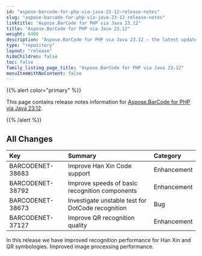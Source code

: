 ```yaml
---
id: "aspose-barcode-for-php-via-java-23-12-release-notes"
slug: "aspose-barcode-for-php-via-java-23-12-release-notes"
linktitle: "Aspose.BarCode for PHP via Java 23.12"
title: "Aspose.BarCode for PHP via Java 23.12"
weight: 8400
description: "Aspose.BarCode for PHP via Java 23.12 – the latest updates and fixes."
type: "repository"
layout: "release"
hideChildren: false
toc: false
family_listing_page_title: "Aspose.BarCode for PHP via Java 23.12"
menuItemWithNoContent: false
---
```


{{% alert color="primary" %}}

This page contains release notes information for [Aspose.BarCode for PHP via Java 23.12](https://releases.aspose.com/barcode/php/new-releases/aspose.barcode-for-php-via-java-23.12/).

{{% /alert %}}
## **All Changes**

|**Key**|**Summary**|**Category**|
| :- | :- | :- |
|BARCODENET-38683| Improve Han Xin Code support                      | Enhancement  |
|BARCODENET-38792| Improve speeds of basic recognition components    | Enhancement  |
|BARCODENET-38673| Investigate unstable test for DotCode recognition | Bug          |
|BARCODENET-37127| Improve QR recognition quality                    | Enhancement  |

In this release we have improved recognition performance for Han Xin and QR symbologies.
Improved image processing performance.